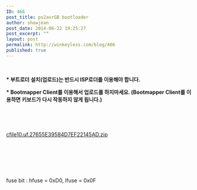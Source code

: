 ```yaml
---
ID: 466
post_title: ps2avrGB bootloader
author: showjean
post_date: 2014-06-22 19:25:27
post_excerpt: ""
layout: post
permalink: http://winkeyless.com/blog/466
published: true
---
```

<p><br /></p><p><b>* 부트로더 설치(업로드)는 반드시 ISP로더를 이용해야 합니다.&nbsp;</b></p><p><b>* Bootmapper Client를 이용해서 업로드를 하지마세요. (Bootmapper Client를 이용하면&nbsp;키보드가 다시 작동하지 않게 됩니다.)</b></p><p><br /></p><p><br /></p><p style="text-align: left;"><a href="http://winkeyless.com/blog/wp-content/uploads/1/cfile10.uf.27655E39584D7EF22145AD.zip" class="aligncenter" filename="ps2avrGB_bootloader_161209.zip" filemime="application/zip" />cfile10.uf.27655E39584D7EF22145AD.zip</a></p><p><br /></p><p><br /></p><p><br /></p><p>fuse bit :&nbsp;hfuse = 0xD0, lfuse = 0x0F</p><p><br /></p><p><br /></p>